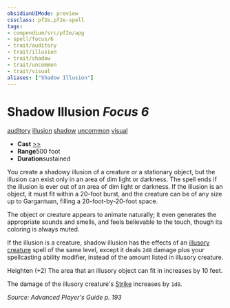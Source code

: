 ```yaml
---
obsidianUIMode: preview
cssclass: pf2e,pf2e-spell
tags:
- compendium/src/pf2e/apg
- spell/focus/6
- trait/auditory
- trait/illusion
- trait/shadow
- trait/uncommon
- trait/visual
aliases: ["Shadow Illusion"]
---
```

# Shadow Illusion *Focus 6*   
[auditory](../../rules/traits/auditory.md)  [illusion](../../rules/traits/illusion.md)  [shadow](../../rules/traits/shadow.md)  [uncommon](../../rules/traits/uncommon.md)  [visual](../../rules/traits/visual.md)  

- **Cast** [>>](../../rules/core-rulebook/chapter-9-playing-the-game.md#Actions "Two-Action") 
- **Range**500 foot
- **Duration**sustained

You create a shadowy illusion of a creature or a stationary object, but the illusion can exist only in an area of dim light or darkness. The spell ends if the illusion is ever out of an area of dim light or darkness. If the illusion is an object, it must fit within a 20-foot burst, and the creature can be of any size up to Gargantuan, filling a 20-foot-by-20-foot space.

The object or creature appears to animate naturally; it even generates the appropriate sounds and smells, and feels believable to the touch, though its coloring is always muted.

If the illusion is a creature, shadow illusion has the effects of an [illusory creature](illusory-creature.md) spell of the same level, except it deals `2d8` damage plus your spellcasting ability modifier, instead of the amount listed in illusory creature.

Heighten (+2) The area that an illusory object can fit in increases by 10 feet.

The damage of the illusory creature's [Strike](../../rules/actions/strike.md) increases by `1d8`.

*Source: Advanced Player's Guide p. 193*